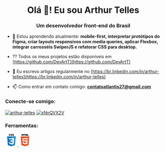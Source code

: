## <h1 align="center">Olá 👋! Eu sou Arthur Telles</h1>
<h3 align="center">Um desenvolvedor front-end do Brasil</h3>

- 🌱 Estou aprendendo atualmente: **mobile-first, interpretar protótipos do Figma, criar layouts responsivos com media queries, aplicar Flexbox, integrar carrosséis SwiperJS e refatorar CSS para desktop.**

- ⁇ Todos os meus projetos estão disponíveis em [https://github.com/DevArtT](https://github.com/DevArtT)

- 📝 Eu escrevo artigos regularmente no [https://br.linkedin.com/in/arthur-telles](https://br.linkedin.com/in/arthur-telles)

- 📫 Como entrar em contato comigo: **contatoatlantis27@gmail.com**

<h3 align="left">Conecte-se comigo:</h3>
<p align="esquerda">
<a href="https://linkedin.com/in/arthur-telles" target="blank"><img align="center" src="https://raw.githubusercontent.com/rahuldkjain/github-profile-readme-generator/master/src/images/icons/Social/linked-in-alt.svg" alt="arthur-telles" height="30" width="40" /></a>
<a href="https://discord.gg/xNnQVX2V" target="blank"><img align="center" src="https://raw.githubusercontent.com/rahuldkjain/github-profile-readme-generator/master/src/images/icons/Social/discord.svg" alt="xNnQVX2V" height="30" width="40" /></a>
</p>

<h3 align="left">Ferramentas:</h3>
<p align="esquerda"> <a href="https://www.w3schools.com/css/" target="_blank" rel="noreferrer"> <img src="https://raw.githubusercontent.com/devicons/devicon/master/icons/css3/css3-original-wordmark.svg" alt="css3" width="40" height="40"/> </a> <a href="https://www.w3.org/html/" target="_blank" rel="noreferrer"> <img src="https://raw.githubusercontent.com/devicons/devicon/master/icons/html5/html5-original-wordmark.svg" alt="html5" width="40" height="40"/> </a> </p>
